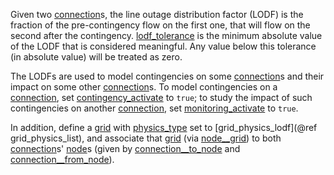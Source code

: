 Given two [connection](@ref)s, the line outage distribution factor (LODF) is
the fraction of the pre-contingency flow on the first one, that will flow on the second after the contingency.
[lodf\_tolerance](@ref) is the minimum absolute value of the LODF that is considered meaningful.
Any value below this tolerance (in absolute value) will be treated as zero.

The LODFs are used to model contingencies on some [connection](@ref)s and their impact on some other [connection](@ref)s.
To model contingencies on a [connection](@ref), set [contingency\_activate](@ref) to `true`;
to study the impact of such contingencies on another [connection](@ref), set [monitoring\_activate](@ref) to `true`.

In addition, define a [grid](@ref) with [physics\_type](@ref) set to [grid\_physics\_lodf](@ref grid_physics_list),
and associate that [grid](@ref) (via [node\_\_grid](@ref)) to both [connection](@ref)s' [node](@ref)s
(given by [connection\_\_to\_node](@ref) and [connection\_\_from\_node](@ref)).

